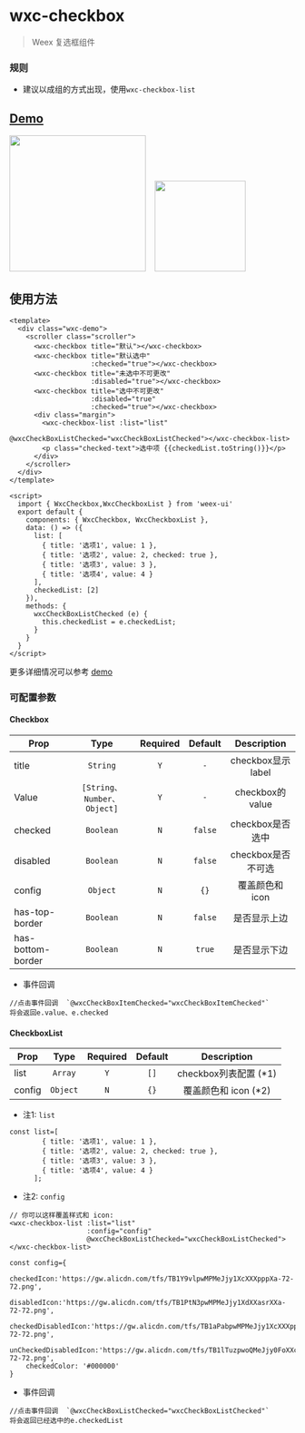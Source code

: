 # wxc-checkbox 

> Weex 复选框组件

### 规则
- 建议以成组的方式出现，使用`wxc-checkbox-list`


## [Demo](https://h5.m.taobao.com/trip/wxc-checkbox/index.html?_wx_tpl=https%3A%2F%2Fh5.m.taobao.com%2Ftrip%2Fwxc-checkbox%2Fdemo%2Findex.native-min.js)

<img src="https://gw.alipayobjects.com/zos/rmsportal/uvtUDCJtVFhvszyfsLBJ.gif" width="240"/>&nbsp;&nbsp;&nbsp;&nbsp;<img src="https://img.alicdn.com/tfs/TB1aLygSpXXXXXVXFXXXXXXXXXX-200-200.png" width="160"/>


## 使用方法

```vue
<template>
  <div class="wxc-demo">
    <scroller class="scroller">
      <wxc-checkbox title="默认"></wxc-checkbox>
      <wxc-checkbox title="默认选中"
                    :checked="true"></wxc-checkbox>
      <wxc-checkbox title="未选中不可更改"
                    :disabled="true"></wxc-checkbox>
      <wxc-checkbox title="选中不可更改"
                    :disabled="true"
                    :checked="true"></wxc-checkbox>
      <div class="margin">
        <wxc-checkbox-list :list="list"
                           @wxcCheckBoxListChecked="wxcCheckBoxListChecked"></wxc-checkbox-list>
        <p class="checked-text">选中项 {{checkedList.toString()}}</p>
      </div>
    </scroller>
  </div>
</template>

<script>
  import { WxcCheckbox,WxcCheckboxList } from 'weex-ui'
  export default {
    components: { WxcCheckbox, WxcCheckboxList },
    data: () => ({
      list: [
        { title: '选项1', value: 1 },
        { title: '选项2', value: 2, checked: true },
        { title: '选项3', value: 3 },
        { title: '选项4', value: 4 }
      ],
      checkedList: [2]
    }),
    methods: {
      wxcCheckBoxListChecked (e) {
        this.checkedList = e.checkedList;
      }
    }
  }
</script>

```

更多详细情况可以参考 [demo](https://github.com/alibaba/weex-ui/blob/master/example/checkbox/index.vue)

### 可配置参数
#### Checkbox
| Prop | Type | Required | Default | Description |
| ---- |:----:|:---:|:-------:| :----------:|
| title | `String` | `Y` | `-` | checkbox显示label |
| Value | `[String、Number、Object]` | `Y` | `-` | checkbox的value |
| checked | `Boolean` | `N` | `false` | checkbox是否选中 |
| disabled | `Boolean` | `N` | `false` | checkbox是否不可选 |
| config | `Object` | `N` | `{}` | 覆盖颜色和 icon|
| has-top-border | `Boolean` | `N` | `false` |是否显示上边|
| has-bottom-border | `Boolean` | `N` | `true` |是否显示下边|

- 事件回调
```
//点击事件回调  `@wxcCheckBoxItemChecked="wxcCheckBoxItemChecked"`
将会返回e.value、e.checked
```

#### CheckboxList
| Prop | Type | Required | Default | Description |
| ---- |:----:|:---:|:-------:| :----------:|
| list | `Array` | `Y` | `[]` | checkbox列表配置 (*1) |
| config | `Object` | `N` | `{}` | 覆盖颜色和 icon (*2)|

- 注1: `list`
```
const list=[
        { title: '选项1', value: 1 },
        { title: '选项2', value: 2, checked: true },
        { title: '选项3', value: 3 },
        { title: '选项4', value: 4 }
      ];
```

- 注2: `config`

```
// 你可以这样覆盖样式和 icon:
<wxc-checkbox-list :list="list"
                   :config="config"
                   @wxcCheckBoxListChecked="wxcCheckBoxListChecked"></wxc-checkbox-list>

const config={
    checkedIcon:'https://gw.alicdn.com/tfs/TB1Y9vlpwMPMeJjy1XcXXXpppXa-72-72.png',
    disabledIcon:'https://gw.alicdn.com/tfs/TB1PtN3pwMPMeJjy1XdXXasrXXa-72-72.png',
    checkedDisabledIcon:'https://gw.alicdn.com/tfs/TB1aPabpwMPMeJjy1XcXXXpppXa-72-72.png',
    unCheckedDisabledIcon:'https://gw.alicdn.com/tfs/TB1lTuzpwoQMeJjy0FoXXcShVXa-72-72.png',
    checkedColor: '#000000'
}
```

- 事件回调
```
//点击事件回调  `@wxcCheckBoxListChecked="wxcCheckBoxListChecked"`
将会返回已经选中的e.checkedList
```
